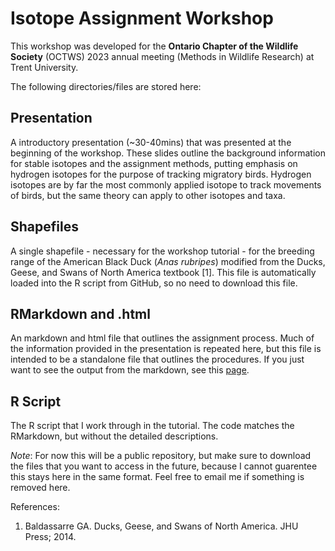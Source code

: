 # Isotope Assignment Workshop

This workshop was developed for the **Ontario Chapter of the Wildlife Society** (OCTWS) 2023 annual meeting (Methods in Wildlife Research) at Trent University. 

The following directories/files are stored here:

## Presentation

A introductory presentation (~30-40mins) that was presented at the beginning of the workshop. These slides outline the background information for stable isotopes and the assignment methods, putting emphasis on hydrogen isotopes for the purpose of tracking migratory birds. Hydrogen isotopes are by far the most commonly applied isotope to track movements of birds, but the same theory can apply to other isotopes and taxa.

## Shapefiles

A single shapefile - necessary for the workshop tutorial - for the breeding range of the American Black Duck (*Anas rubripes*) modified from the Ducks, Geese, and Swans of North America textbook [1]. This file is automatically loaded into the R script from GitHub, so no need to download this file. 

## RMarkdown and .html

An markdown and html file that outlines the assignment process. Much of the information provided in the presentation is repeated here, but this file is intended to be a standalone file that outlines the procedures. If you just want to see the output from the markdown, see this [page](https://jacksonkusack.github.io/Isotope-Assignment-Workshop/).

## R Script

The R script that I work through in the tutorial. The code matches the RMarkdown, but without the detailed descriptions. 

*Note*: For now this will be a public repository, but make sure to download the files that you want to access in the future, because I cannot guarentee this stays here in the same format. Feel free to email me if something is removed here. 


References: 

1.  Baldassarre GA. Ducks, Geese, and Swans of North America. JHU Press; 2014. 
